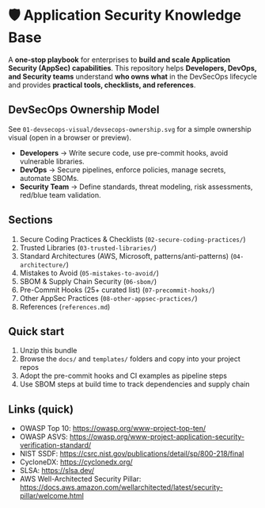 # 🛡️ Application Security Knowledge Base

A **one-stop playbook** for enterprises to **build and scale Application Security (AppSec) capabilities**.
This repository helps **Developers, DevOps, and Security teams** understand **who owns what** in the DevSecOps lifecycle and provides **practical tools, checklists, and references**.

## DevSecOps Ownership Model

See `01-devsecops-visual/devsecops-ownership.svg` for a simple ownership visual (open in a browser or preview).

- **Developers** → Write secure code, use pre-commit hooks, avoid vulnerable libraries.
- **DevOps** → Secure pipelines, enforce policies, manage secrets, automate SBOMs.
- **Security Team** → Define standards, threat modeling, risk assessments, red/blue team validation.

## Sections
1. Secure Coding Practices & Checklists (`02-secure-coding-practices/`)
2. Trusted Libraries (`03-trusted-libraries/`)
3. Standard Architectures (AWS, Microsoft, patterns/anti-patterns) (`04-architecture/`)
4. Mistakes to Avoid (`05-mistakes-to-avoid/`)
5. SBOM & Supply Chain Security (`06-sbom/`)
6. Pre-Commit Hooks (25+ curated list) (`07-precommit-hooks/`)
7. Other AppSec Practices (`08-other-appsec-practices/`)
8. References (`references.md`)

## Quick start
1. Unzip this bundle
2. Browse the `docs/` and `templates/` folders and copy into your project repos
3. Adopt the pre-commit hooks and CI examples as pipeline steps
4. Use SBOM steps at build time to track dependencies and supply chain

## Links (quick)
- OWASP Top 10: https://owasp.org/www-project-top-ten/
- OWASP ASVS: https://owasp.org/www-project-application-security-verification-standard/
- NIST SSDF: https://csrc.nist.gov/publications/detail/sp/800-218/final
- CycloneDX: https://cyclonedx.org/
- SLSA: https://slsa.dev/
- AWS Well-Architected Security Pillar: https://docs.aws.amazon.com/wellarchitected/latest/security-pillar/welcome.html
